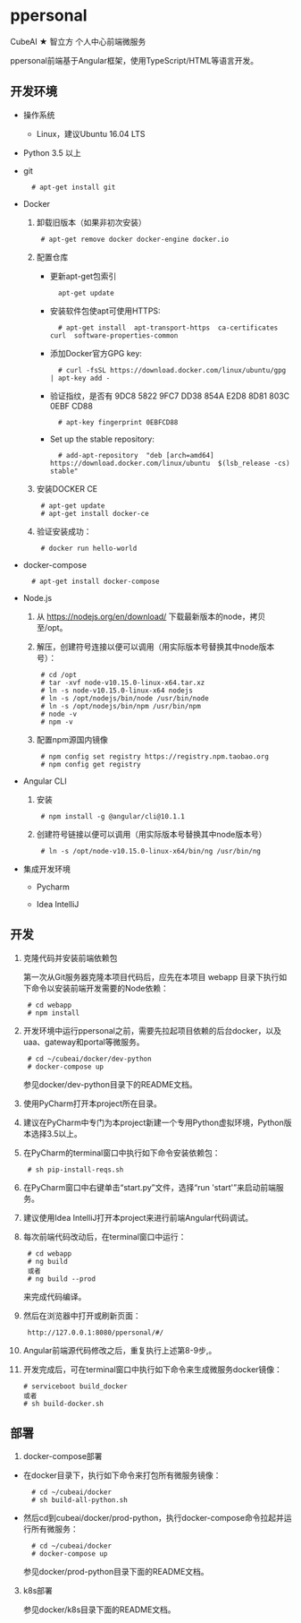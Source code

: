 # ppersonal

CubeAI ★ 智立方 个人中心前端微服务

ppersonal前端基于Angular框架，使用TypeScript/HTML等语言开发。


## 开发环境

- 操作系统

    - Linux，建议Ubuntu 16.04 LTS
    
- Python 3.5 以上

- git

        # apt-get install git

- Docker

    1. 卸载旧版本（如果非初次安装）
    
            # apt-get remove docker docker-engine docker.io
    
    2. 配置仓库
    
        - 更新apt-get包索引
    
                apt-get update
                
        - 安装软件包使apt可使用HTTPS:
    
                # apt-get install  apt-transport-https  ca-certificates  curl  software-properties-common
    
        - 添加Docker官方GPG key:
    
                # curl -fsSL https://download.docker.com/linux/ubuntu/gpg | apt-key add -
    
        - 验证指纹，是否有 9DC8 5822 9FC7 DD38 854A E2D8 8D81 803C 0EBF CD88
    
                # apt-key fingerprint 0EBFCD88
    
        - Set up the stable repository:
    
                # add-apt-repository  "deb [arch=amd64] https://download.docker.com/linux/ubuntu  $(lsb_release -cs)  stable"
    
    3. 安装DOCKER CE
    
            # apt-get update
            # apt-get install docker-ce
    
    4. 验证安装成功：
    
            # docker run hello-world
            
- docker-compose

        # apt-get install docker-compose

- Node.js
    
    1. 从 https://nodejs.org/en/download/ 下载最新版本的node，拷贝至/opt。
    
    2. 解压，创建符号连接以便可以调用（用实际版本号替换其中node版本号）：
        
            # cd /opt
            # tar -xvf node-v10.15.0-linux-x64.tar.xz 
            # ln -s node-v10.15.0-linux-x64 nodejs
            # ln -s /opt/nodejs/bin/node /usr/bin/node
            # ln -s /opt/nodejs/bin/npm /usr/bin/npm
            # node -v
            # npm -v
            
    3. 配置npm源国内镜像
    
            # npm config set registry https://registry.npm.taobao.org
            # npm config get registry

- Angular CLI

    1. 安装

            # npm install -g @angular/cli@10.1.1

    2. 创建符号链接以便可以调用（用实际版本号替换其中node版本号）

            # ln -s /opt/node-v10.15.0-linux-x64/bin/ng /usr/bin/ng

- 集成开发环境

    - Pycharm

    - Idea IntelliJ

## 开发

1. 克隆代码并安装前端依赖包

    第一次从Git服务器克隆本项目代码后，应先在本项目 webapp 目录下执行如下命令以安装前端开发需要的Node依赖：

        # cd webapp
        # npm install

2. 开发环境中运行ppersonal之前，需要先拉起项目依赖的后台docker，以及uaa、gateway和portal等微服务。

        # cd ~/cubeai/docker/dev-python
        # docker-compose up
        
    参见docker/dev-python目录下的README文档。

3. 使用PyCharm打开本project所在目录。

4. 建议在PyCharm中专门为本project新建一个专用Python虚拟环境，Python版本选择3.5以上。

5. 在PyCharm的terminal窗口中执行如下命令安装依赖包：

        # sh pip-install-reqs.sh

6. 在PyCharm窗口中右键单击“start.py”文件，选择“run 'start'”来启动前端服务。

7. 建议使用Idea IntelliJ打开本project来进行前端Angular代码调试。

8. 每次前端代码改动后，在terminal窗口中运行：

        # cd webapp
        # ng build
        或者
        # ng build --prod
        
   来完成代码编译。
    
9. 然后在浏览器中打开或刷新页面：
   
        http://127.0.0.1:8080/ppersonal/#/
        
10. Angular前端源代码修改之后，重复执行上述第8-9步,。

11. 开发完成后，可在terminal窗口中执行如下命令来生成微服务docker镜像：

        # serviceboot build_docker
        或者
        # sh build-docker.sh


## 部署

1. docker-compose部署

- 在docker目录下，执行如下命令来打包所有微服务镜像：
    
        # cd ~/cubeai/docker
        # sh build-all-python.sh
        
- 然后cd到cubeai/docker/prod-python，执行docker-compose命令拉起并运行所有微服务：

        # cd ~/cubeai/docker
        # docker-compose up
    
    参见docker/prod-python目录下面的README文档。

3. k8s部署

    参见docker/k8s目录下面的README文档。
